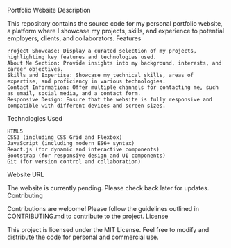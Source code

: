 Portfolio Website
Description

This repository contains the source code for my personal portfolio website, a platform where I showcase my projects, skills, and experience to potential employers, clients, and collaborators.
Features

    Project Showcase: Display a curated selection of my projects, highlighting key features and technologies used.
    About Me Section: Provide insights into my background, interests, and career objectives.
    Skills and Expertise: Showcase my technical skills, areas of expertise, and proficiency in various technologies.
    Contact Information: Offer multiple channels for contacting me, such as email, social media, and a contact form.
    Responsive Design: Ensure that the website is fully responsive and compatible with different devices and screen sizes.

Technologies Used

    HTML5
    CSS3 (including CSS Grid and Flexbox)
    JavaScript (including modern ES6+ syntax)
    React.js (for dynamic and interactive components)
    Bootstrap (for responsive design and UI components)
    Git (for version control and collaboration)

Website URL

The website is currently pending. Please check back later for updates.
Contributing

Contributions are welcome! Please follow the guidelines outlined in CONTRIBUTING.md to contribute to the project.
License

This project is licensed under the MIT License. Feel free to modify and distribute the code for personal and commercial use.
